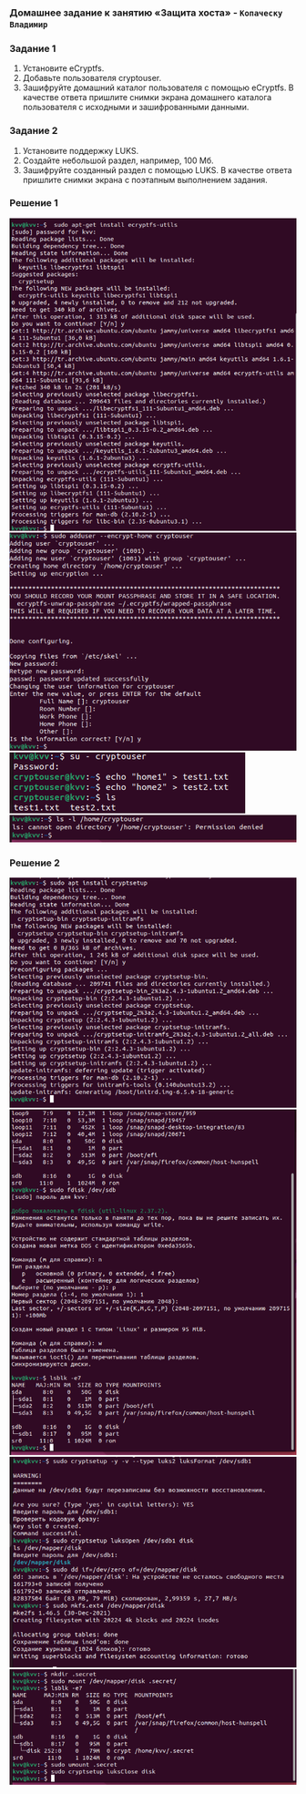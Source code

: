 ### Домашнее задание к занятию «Защита хоста» - `Копаческу Владимир`

### Задание 1
1. Установите eCryptfs.
2. Добавьте пользователя cryptouser.
3. Зашифруйте домашний каталог пользователя с помощью eCryptfs.
В качестве ответа пришлите снимки экрана домашнего каталога пользователя с исходными и зашифрованными данными.

### Задание 2
1. Установите поддержку LUKS.
2. Создайте небольшой раздел, например, 100 Мб.
3. Зашифруйте созданный раздел с помощью LUKS.
В качестве ответа пришлите снимки экрана с поэтапным выполнением задания.

### Решение 1
![alt text](https://github.com/Replica63/HostProtection/blob/main/img/1.png)
![alt text](https://github.com/Replica63/HostProtection/blob/main/img/2.png)
![alt text](https://github.com/Replica63/HostProtection/blob/main/img/3.png)
![alt text](https://github.com/Replica63/HostProtection/blob/main/img/4.png)


### Решение 2
![alt text](https://github.com/Replica63/HostProtection/blob/main/img/5.png)
![alt text](https://github.com/Replica63/HostProtection/blob/main/img/6.png)
![alt text](https://github.com/Replica63/HostProtection/blob/main/img/7.png)
![alt text](https://github.com/Replica63/HostProtection/blob/main/img/8.png)
